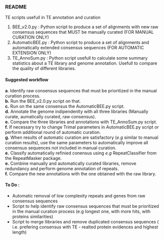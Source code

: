 ### README

TE scripts usefull in TE annotation and curation

 1. BEE_v2.0.py : Python script to produce a set of alignments with new raw consensus sequences that MUST be manually curated (FOR MANUAL CURATION ONLY)
 2. AutomaticBEE.py : Python script to produce a set of alignments and automatically extended consensus sequences (FOR AUTOMATIC EXTENSION ONLY)
 3. TE_AnnoSum.py : Python script usefull to calculate some summary statistics about a TE library and genome annotation. Usefull to compare the quality of different libraries.
 
#### Suggested workflow

**a**. Identify raw consensus sequences that must be prioritized in the manual curation process.  
**b.** Run the BEE_v2.0.py script on that.  
**c.** Run on the same consensus the AutomaticBEE.py script.  
**d.** Annotate the genome indipendenlty with all three libraries (Manually curate, aumatically curated, raw consensus).  
**e.** Compare the three libraries and annotations with TE_AnnoSum.py script.  
**f.** If necessary try to change Trimal parameters in AutomaticBEE.py script or perform additional round of automatic curation.  
**g.** When results of automatic curation are satisfactory (*e.g* similar to manual curation results), use the same parameters to automatically improve all consensus sequences not included in manual curation.  
**e.** Classify automatically refinied conensus using *e.g* RepeatClassifier from the RepeatMasker package.  
**e.** Combine manually and automatically curated libraries, remove redundancy and perform genome annotation of repeats.  
**f.** Compare the new annotations with the one obtained with the raw library.  

#### To Do :
 - Automatic removal of low complexity repeats and genes from raw consensus sequences
 - Script to help identify raw consensus sequences that must be prioritized in the manual curation process (e.g longest one, with more hits, with proteins similarities)
 - Script to merge llibraries and remove duplicated consensus sequences ( i.e. prefering consensus with TE - realted protein evidences and highest length)
